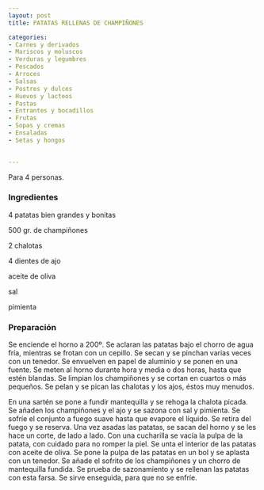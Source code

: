 ```yaml
---
layout: post
title: PATATAS RELLENAS DE CHAMPIÑONES

categories:
- Carnes y derivados
- Mariscos y moluscos
- Verduras y legumbres
- Pescados
- Arroces
- Salsas
- Postres y dulces
- Huevos y lacteos
- Pastas
- Entrantes y bocadillos
- Frutas
- Sopas y cremas
- Ensaladas
- Setas y hongos
 

---
```

Para 4 personas.

<h3>Ingredientes</h3>

4 patatas bien grandes y bonitas

500 gr. de champiñones

2 chalotas

4 dientes de ajo

aceite de oliva

sal

pimienta

<h3>Preparación</h3>

Se enciende el horno a 200&ordm;. Se aclaran las patatas bajo el chorro de agua fría, mientras se frotan con un cepillo. Se secan y se pinchan varias veces con un tenedor. Se envuelven en papel de aluminio y se ponen en una fuente. Se meten al horno durante hora y media o dos horas, hasta que estén blandas. Se limpian los champiñones y se cortan en cuartos o más pequeños. Se pelan y se pican las chalotas y los ajos, éstos muy menudos.

En una sartén se pone a fundir mantequilla y se rehoga la chalota picada. Se añaden los champiñones y el ajo y se sazona con sal y pimienta. Se sofríe el conjunto a fuego suave hasta que evapore el líquido. Se retira del fuego y se reserva. Una vez asadas las patatas, se sacan del horno y se les hace un corte, de lado a lado. Con una cucharilla se vacía la pulpa de la patata, con cuidado para no romper la piel. Se unta el interior de las patatas con aceite de oliva. Se pone la pulpa de las patatas en un bol y se aplasta con un tenedor. Se añade el sofrito de los champiñones y un chorro de mantequilla fundida. Se prueba de sazonamiento y se rellenan las patatas con esta farsa. Se sirve enseguida, para que no se enfríe.

